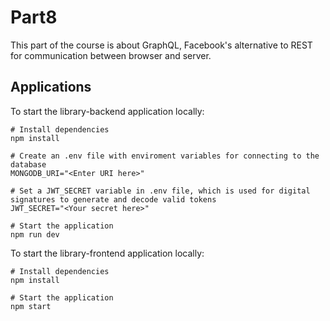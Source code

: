 # Part8

This part of the course is about GraphQL, Facebook's alternative to REST for communication between browser and server.

## Applications

To start the library-backend application locally:

```console
# Install dependencies
npm install

# Create an .env file with enviroment variables for connecting to the database
MONGODB_URI="<Enter URI here>"

# Set a JWT_SECRET variable in .env file, which is used for digital signatures to generate and decode valid tokens
JWT_SECRET="<Your secret here>"

# Start the application
npm run dev
```

To start the library-frontend application locally:

```console
# Install dependencies
npm install

# Start the application
npm start
```